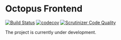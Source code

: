 Octopus Frontend
==========
[![Build Status](https://travis-ci.com/aspirantzhang/octopus-frontend.svg?branch=master)](https://travis-ci.com/aspirantzhang/octopus-frontend)
[![codecov](https://codecov.io/gh/aspirantzhang/octopus-frontend/branch/master/graph/badge.svg?token=7I7NM71FH7)](https://codecov.io/gh/aspirantzhang/octopus-frontend)
[![Scrutinizer Code Quality](https://scrutinizer-ci.com/g/aspirantzhang/octopus-frontend/badges/quality-score.png?b=master)](https://scrutinizer-ci.com/g/aspirantzhang/octopus-frontend/?branch=master)

The project is currently under development.
